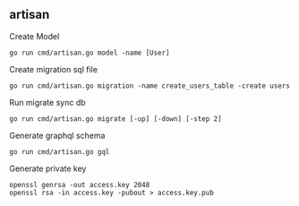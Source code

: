 ## artisan

Create Model

```
go run cmd/artisan.go model -name [User]
```

Create migration sql file

```
go run cmd/artisan.go migration -name create_users_table -create users
```

Run migrate sync db

```
go run cmd/artisan.go migrate [-up] [-down] [-step 2]
```

Generate graphql schema

```
go run cmd/artisan.go gql
```

Generate private key

```
openssl genrsa -out access.key 2048
openssl rsa -in access.key -pubout > access.key.pub
```
